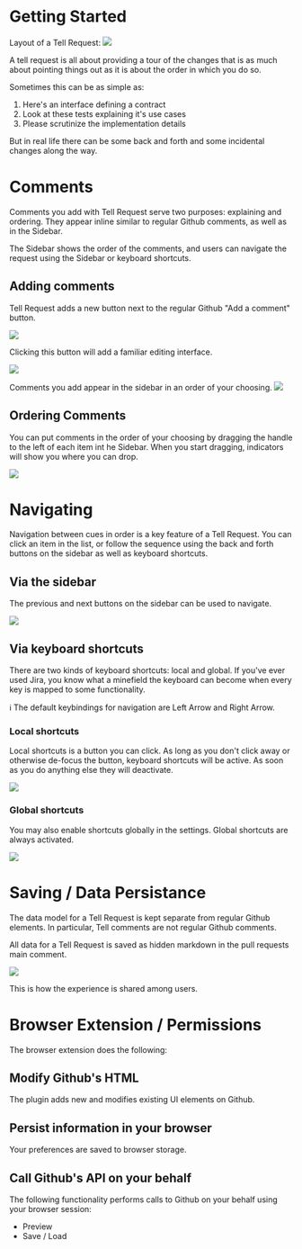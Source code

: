 # Getting Started

Layout of a Tell Request:
<img src="../overview_1.jpg" loading="lazy">

A tell request is all about providing a tour of the changes that is as much about pointing things out as it is about the order in which you do so.

Sometimes this can be as simple as:
1. Here's an interface defining a contract
1. Look at these tests explaining it's use cases
1. Please scrutinize the implementation details

But in real life there can be some back and forth and some incidental changes along the way.

# Comments

Comments you add with Tell Request serve two purposes: explaining and ordering. They appear inline similar to regular Github comments, as well as in the Sidebar.

The Sidebar shows the order of the comments, and users can navigate the request using the Sidebar or keyboard shortcuts.

## Adding comments

Tell Request adds a new button next to the regular Github "Add a comment" button.

<img src="adding_comment_1.jpg" loading="lazy">

Clicking this button will add a familiar editing interface.

<img src="adding_comment_2.jpg" loading="lazy">

Comments you add appear in the sidebar in an order of your choosing.
<img src="adding_comment_3.jpg" loading="lazy">

## Ordering Comments

You can put comments in the order of your choosing by dragging the handle to the left of each item int he Sidebar. When you start dragging, indicators will show you where you can drop.

<img src="sidebar_1.jpg" loading="lazy">

# Navigating

Navigation between cues in order is a key feature of a Tell Request.
You can click an item in the list, or follow the sequence using the back and forth buttons on the sidebar as well as keyboard shortcuts.

## Via the sidebar

The previous and next buttons on the sidebar can be used to navigate.

<img src="sidebar_2.jpg" loading="lazy">

## Via keyboard shortcuts

There are two kinds of keyboard shortcuts: local and global. If you've ever used Jira, you know what a minefield the keyboard can become when every key is mapped to some functionality.

ℹ️ The default keybindings for navigation are Left Arrow and Right Arrow.

### Local shortcuts

Local shortcuts is a button you can click. As long as you don't click away or otherwise de-focus the button, keyboard shortcuts will be active. As soon as you do anything else they will deactivate.

<img src="shortcuts_1.jpg" loading="lazy">

### Global shortcuts

You may also enable shortcuts globally in the settings. Global shortcuts are always activated.

<img src="shortcuts_2.jpg" loading="lazy">

# Saving / Data Persistance

The data model for a Tell Request is kept separate from regular Github elements. In particular, Tell comments are not regular Github comments.

All data for a Tell Request is saved as hidden markdown in the pull requests main comment.

<img src="data_1.jpg" loading="lazy">

This is how the experience is shared among users.

# Browser Extension / Permissions

The browser extension does the following:

## Modify Github's HTML

The plugin adds new and modifies existing UI elements on Github.

## Persist information in your browser

Your preferences are saved to browser storage.

## Call Github's API on your behalf

The following functionality performs calls to Github on your behalf using your browser session:

* Preview
* Save / Load
